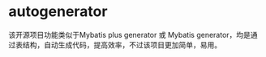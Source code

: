 # autogenerator
该开源项目功能类似于Mybatis plus generator 或 Mybatis generator，均是通过表结构，自动生成代码，提高效率，不过该项目更加简单，易用。
